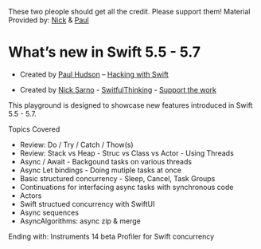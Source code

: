 These two pleople should get all the credit.
Please support them!
Material Provided by:  [Nick](https://www.nicksarno.com/) & [Paul](https://www.hackingwithswift.com/about)

# What’s new in Swift 5.5 - 5.7

* Created by [Paul Hudson](https://twitter.com/twostraws) – [Hacking with Swift](https://www.hackingwithswift.com)
 
 
 * Created by [Nick Sarno](https://www.nicksarno.com/) - [SwitfulThinking](https://github.com/SwiftfulThinking) - [Support the work](https://www.buymeacoffee.com/nicksarno/)

This playground is designed to showcase new features introduced in Swift 5.5 - 5.7.
 

 
Topics Covered
* Review: Do / Try / Catch / Thow(s)
* Review: Stack vs Heap - Struc vs Class vs Actor - Using Threads
* Async / Await - Backgound tasks on various threads
* Async Let bindings - Doing mutiple tasks at once
* Basic structured concurrency - Sleep, Cancel, Task Groups
* Continuations for interfacing async tasks with synchronous code
* Actors
* Swift structued concurrency with SwiftUI
* Async sequences
* AsyncAlgorithms: async zip & merge

Ending with:
Instruments 14 beta Profiler for Swift concurrency
